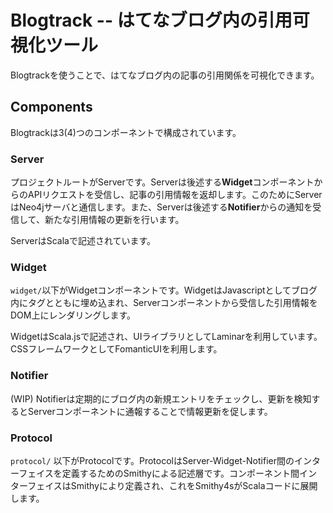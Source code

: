 # Blogtrack -- はてなブログ内の引用可視化ツール

Blogtrackを使うことで、はてなブログ内の記事の引用関係を可視化できます。

## Components

Blogtrackは3(4)つのコンポーネントで構成されています。

### Server

プロジェクトルートがServerです。Serverは後述する**Widget**コンポーネントからのAPIリクエストを受信し、記事の引用情報を返却します。このためにServerはNeo4jサーバと通信します。また、Serverは後述する**Notifier**からの通知を受信して、新たな引用情報の更新を行います。

ServerはScalaで記述されています。

### Widget

`widget/`以下がWidgetコンポーネントです。WidgetはJavascriptとしてブログ内にタグとともに埋め込まれ、Serverコンポーネントから受信した引用情報をDOM上にレンダリングします。

WidgetはScala.jsで記述され、UIライブラリとしてLaminarを利用しています。CSSフレームワークとしてFomanticUIを利用します。

### Notifier

(WIP) Notifierは定期的にブログ内の新規エントリをチェックし、更新を検知するとServerコンポーネントに通報することで情報更新を促します。

### Protocol

`protocol/` 以下がProtocolです。ProtocolはServer-Widget-Notifier間のインターフェイスを定義するためのSmithyによる記述層です。コンポーネント間インターフェイスはSmithyにより定義され、これをSmithy4sがScalaコードに展開します。
